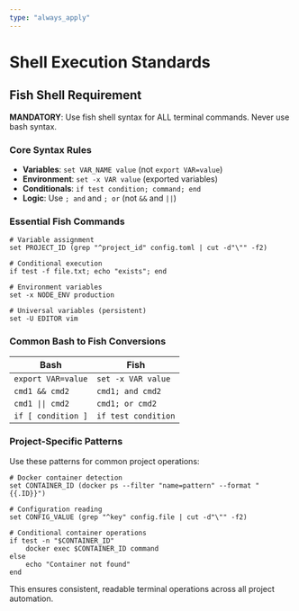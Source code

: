 ```yaml
---
type: "always_apply"
---
```


# Shell Execution Standards

## Fish Shell Requirement

**MANDATORY**: Use fish shell syntax for ALL terminal commands. Never use bash syntax.

### Core Syntax Rules

- **Variables**: `set VAR_NAME value` (not `export VAR=value`)
- **Environment**: `set -x VAR value` (exported variables)
- **Conditionals**: `if test condition; command; end`
- **Logic**: Use `; and` and `; or` (not `&&` and `||`)

### Essential Fish Commands

```fish
# Variable assignment
set PROJECT_ID (grep "^project_id" config.toml | cut -d"\"" -f2)

# Conditional execution
if test -f file.txt; echo "exists"; end

# Environment variables
set -x NODE_ENV production

# Universal variables (persistent)
set -U EDITOR vim
```

### Common Bash to Fish Conversions

| Bash | Fish |
|------|------|
| `export VAR=value` | `set -x VAR value` |
| `cmd1 && cmd2` | `cmd1; and cmd2` |
| `cmd1 \|\| cmd2` | `cmd1; or cmd2` |
| `if [ condition ]` | `if test condition` |

### Project-Specific Patterns

Use these patterns for common project operations:

```fish
# Docker container detection
set CONTAINER_ID (docker ps --filter "name=pattern" --format "{{.ID}}")

# Configuration reading
set CONFIG_VALUE (grep "^key" config.file | cut -d"\"" -f2)

# Conditional container operations
if test -n "$CONTAINER_ID"
    docker exec $CONTAINER_ID command
else
    echo "Container not found"
end
```

This ensures consistent, readable terminal operations across all project automation.
